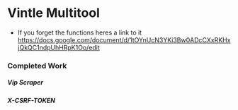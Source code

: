 # Vintle Multitool

+ If you forget the functions heres a link to it
https://docs.google.com/document/d/1tOYnUcN3YKi3Bw0ADcCXxRKHxjQkQC1ndpUhHRpK1Oo/edit

<html>
  <h3 style="color=lightgreen">Completed Work</h3>
  <h5>Vip Scraper</h5>
  <h5>X-CSRF-TOKEN</h5>
</html>
